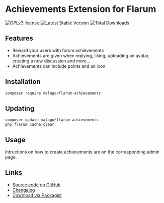 # Achievements Extension for Flarum

[![GPLv3 license](https://img.shields.io/badge/license-GPLv3-blue.svg)](https://github.com/malago/flarum-achievements/blob/master/LICENSE) [![Latest Stable Version](https://img.shields.io/packagist/v/malago/flarum-achievements.svg)](https://packagist.org/packages/malago/flarum-achievements) [![Total Downloads](https://img.shields.io/packagist/dt/malago/flarum-achievements.svg)](https://packagist.org/packages/malago/flarum-achievements)

## Features
- Reward your users with forum achievements
- Achievements are given when replying, liking, uploading an avatar, creating a new discussion and more...
- Achievements can include points and an icon

## Installation

```bash
composer require malago/flarum-achievements
```

## Updating

```bash
composer update malago/flarum-achievements
php flarum cache:clear
```

## Usage

Intructions on how to create achievements are on the corresponding admin page.

## Links

<!-- - [Flarum Discuss post](https://discuss.flarum.org/d/XXX) -->
- [Source code on GitHub](https://github.com/malago86/flarum-achievements)
- [Changelog](https://github.com/malago86/flarum-achievements/blob/master/CHANGELOG.md)
- [Download via Packagist](https://packagist.org/packages/malago/flarum-achievements)
